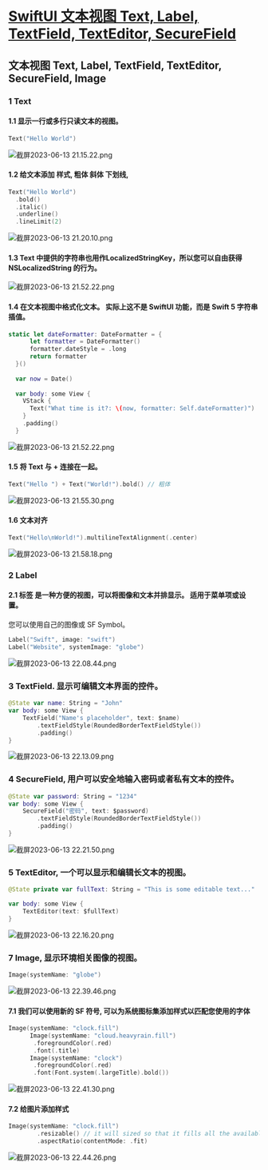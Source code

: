 # [SwiftUI 文本视图 Text, Label, TextField, TextEditor, SecureField](https://github.com/yytmzys/blog/issues/86)

文本视图 Text, Label, TextField, TextEditor, SecureField, Image
------
### 1 Text 
#### 1.1 显示一行或多行只读文本的视图。
```Swift
Text("Hello World")
```
![截屏2023-06-13 21.15.22.png](https://upload-images.jianshu.io/upload_images/6357009-5b3ed68968f1c252.png?imageMogr2/auto-orient/strip%7CimageView2/2/w/1240)


#### 1.2 给文本添加 样式, 粗体 斜体 下划线,
```Swift
Text("Hello World")
  .bold()
  .italic()
  .underline()
  .lineLimit(2)
```
![截屏2023-06-13 21.20.10.png](https://upload-images.jianshu.io/upload_images/6357009-22296aa07a2f190e.png?imageMogr2/auto-orient/strip%7CimageView2/2/w/1240)


#### 1.3 Text 中提供的字符串也用作LocalizedStringKey，所以您可以自由获得 NSLocalizedString 的行为。
![截屏2023-06-13 21.52.22.png](https://upload-images.jianshu.io/upload_images/6357009-7674aa3862f5b9cc.png?imageMogr2/auto-orient/strip%7CimageView2/2/w/1240)


#### 1.4 在文本视图中格式化文本。 实际上这不是 SwiftUI 功能，而是 Swift 5 字符串插值。
```Swift
static let dateFormatter: DateFormatter = {
      let formatter = DateFormatter()
      formatter.dateStyle = .long
      return formatter
  }()
  
  var now = Date()
  
  var body: some View {
    VStack {
      Text("What time is it?: \(now, formatter: Self.dateFormatter)")
    }
    .padding()
  }
```
![截屏2023-06-13 21.52.22.png](https://upload-images.jianshu.io/upload_images/6357009-94bb69d30bbd3efe.png?imageMogr2/auto-orient/strip%7CimageView2/2/w/1240)



#### 1.5 将 Text 与 + 连接在一起。
```Swift
Text("Hello ") + Text("World!").bold() // 粗体
```
![截屏2023-06-13 21.55.30.png](https://upload-images.jianshu.io/upload_images/6357009-5ba2e61ab2acb815.png?imageMogr2/auto-orient/strip%7CimageView2/2/w/1240)


#### 1.6 文本对齐
```Swift
Text("Hello\nWorld!").multilineTextAlignment(.center)
```
![截屏2023-06-13 21.58.18.png](https://upload-images.jianshu.io/upload_images/6357009-560fc7127720caac.png?imageMogr2/auto-orient/strip%7CimageView2/2/w/1240)

### 2 Label 
#### 2.1 标签 是一种方便的视图，可以将图像和文本并排显示。 适用于菜单项或设置。
您可以使用自己的图像或 SF Symbol。
```Swift
Label("Swift", image: "swift")
Label("Website", systemImage: "globe")
```
![截屏2023-06-13 22.08.44.png](https://upload-images.jianshu.io/upload_images/6357009-6b497653d8f2167b.png?imageMogr2/auto-orient/strip%7CimageView2/2/w/1240)


### 3 TextField. 显示可编辑文本界面的控件。
```Swift
@State var name: String = "John"
var body: some View {
    TextField("Name's placeholder", text: $name)
        .textFieldStyle(RoundedBorderTextFieldStyle())
        .padding()
}
```
![截屏2023-06-13 22.13.09.png](https://upload-images.jianshu.io/upload_images/6357009-b6a5f4e4bedf78ad.png?imageMogr2/auto-orient/strip%7CimageView2/2/w/1240)

### 4 SecureField, 用户可以安全地输入密码或者私有文本的控件。
```Swift
@State var password: String = "1234"
var body: some View {
    SecureField("密码", text: $password)
        .textFieldStyle(RoundedBorderTextFieldStyle())
        .padding()
}
```
![截屏2023-06-13 22.21.50.png](https://upload-images.jianshu.io/upload_images/6357009-9d5804654f47e78f.png?imageMogr2/auto-orient/strip%7CimageView2/2/w/1240)


### 5 TextEditor, 一个可以显示和编辑长文本的视图。
```Swift
@State private var fullText: String = "This is some editable text..."

var body: some View {
    TextEditor(text: $fullText)
}
```
![截屏2023-06-13 22.16.20.png](https://upload-images.jianshu.io/upload_images/6357009-4aa4a09b62a1bdb2.png?imageMogr2/auto-orient/strip%7CimageView2/2/w/1240)

### 7 Image, 显示环境相关图像的视图。
```Swift
Image(systemName: "globe")
```
![截屏2023-06-13 22.39.46.png](https://upload-images.jianshu.io/upload_images/6357009-5f997aa218259cfd.png?imageMogr2/auto-orient/strip%7CimageView2/2/w/1240)


#### 7.1 我们可以使用新的 SF 符号, 可以为系统图标集添加样式以匹配您使用的字体
```Swift
Image(systemName: "clock.fill")      
      Image(systemName: "cloud.heavyrain.fill")
       .foregroundColor(.red)
       .font(.title)
      Image(systemName: "clock")
       .foregroundColor(.red)
       .font(Font.system(.largeTitle).bold())
```
![截屏2023-06-13 22.41.30.png](https://upload-images.jianshu.io/upload_images/6357009-c86a14052dc69a82.png?imageMogr2/auto-orient/strip%7CimageView2/2/w/1240)



#### 7.2 给图片添加样式
```Swift
Image(systemName: "clock.fill")
        .resizable() // it will sized so that it fills all the available space
        .aspectRatio(contentMode: .fit)
```
![截屏2023-06-13 22.44.26.png](https://upload-images.jianshu.io/upload_images/6357009-97de33c6a49ad9bf.png?imageMogr2/auto-orient/strip%7CimageView2/2/w/1240)